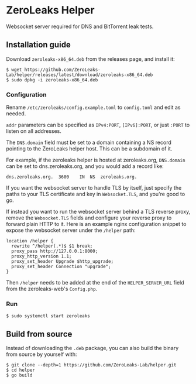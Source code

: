# ZeroLeaks Helper

Websocket server required for DNS and BitTorrent leak tests.

## Installation guide

Download `zeroleaks-x86_64.deb` from the releases page, and install it:

```
$ wget https://github.com/ZeroLeaks-Lab/helper/releases/latest/download/zeroleaks-x86_64.deb
$ sudo dpkg -i zeroleaks-x86_64.deb
```

### Configuration

Rename `/etc/zeroleaks/config.example.toml` to `config.toml` and edit as needed.

`addr` parameters can be specified as `IPv4:PORT`, `[IPv6]:PORT`, or just `:PORT` to listen on all addresses.

The `DNS.domain` field must be set to a domain containing a NS record pointing to the ZeroLeaks helper host. This can be a subdomain of it.

For example, if the zeroleaks helper is hosted at zeroleaks.org, `DNS.domain` can be set to dns.zeroleaks.org, and you would add a record like:

```
dns.zeroleaks.org.  3600    IN  NS  zeroleaks.org.
```

If you want the websocket server to handle TLS by itself, just specify the paths to your TLS certificate and key in `Websocket.TLS`, and you're good to go.

If instead you want to run the websocket server behind a TLS reverse proxy, remove the `Websocket.TLS` fields and configure your reverse proxy to forward plain HTTP to it. Here is an example nginx configuration snippet to expose the websocket server under the `/helper` path:

```nginx
location /helper {
  rewrite ^/helper(.*)$ $1 break;
  proxy_pass http://127.0.0.1:8000;
  proxy_http_version 1.1;
  proxy_set_header Upgrade $http_upgrade;
  proxy_set_header Connection "upgrade";
}
```

Then `/helper` needs to be added at the end of the `HELPER_SERVER_URL` field from the zeroleaks-web's `Config.php`.

### Run

```
$ sudo systemctl start zeroleaks
```

## Build from source

Instead of downloading the `.deb` package, you can also build the binary from source by yourself with:

```
$ git clone --depth=1 https://github.com/ZeroLeaks-Lab/helper.git
$ cd helper
$ go build
```
